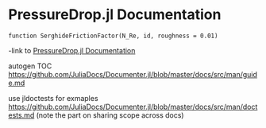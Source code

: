 # PressureDrop.jl Documentation

```@docs
function SerghideFrictionFactor(N_Re, id, roughness = 0.01)
```

-link to [PressureDrop.jl Documentation](@ref)

autogen TOC https://github.com/JuliaDocs/Documenter.jl/blob/master/docs/src/man/guide.md

use jldoctests for exmaples https://github.com/JuliaDocs/Documenter.jl/blob/master/docs/src/man/doctests.md (note the part on sharing scope across docs)

